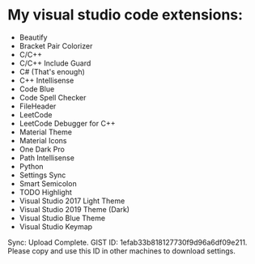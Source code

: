My visual studio code extensions:
====
- Beautify
- Bracket Pair Colorizer
- C/C++
- C/C++ Include Guard
- C# (That's enough)
- C++ Intellisense
- Code Blue
- Code Spell Checker
- FileHeader
- LeetCode
- LeetCode Debugger for C++
- Material Theme
- Material Icons
- One Dark Pro
- Path Intellisense
- Python
- Settings Sync
- Smart Semicolon
- TODO Highlight
- Visual Studio 2017 Light Theme
- Visual Studio 2019 Theme (Dark)
- Visual Studio Blue Theme
- Visual Studio Keymap

Sync: Upload Complete. GIST ID: 1efab33b818127730f9d96a6df09e211. Please copy and use this ID in other machines to download settings.